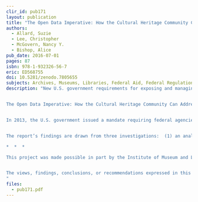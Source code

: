 ```yaml
---
clir_id: pub171
layout: publication
title: "The Open Data Imperative: How the Cultural Heritage Community Can Address the Federal Mandate"
authors: 
  - Allard, Suzie
  - Lee, Christopher
  - McGovern, Nancy Y.
  - Bishop, Alice
pub_date: 2016-07-01
pages: 87
isbn: 978-1-932326-56-7
eric: ED568755
doi: 10.5281/zenodo.7805655
subjects: Archives, Museums, Libraries, Federal Aid, Federal Regulation, Heritage Education, Access to Information, Information Policy, Information Management, Data, Alignment (Education), Appropriate Technology, Technology Planning, Program Implementation, Information Services, Capacity Building, Curriculum Development, Minimum Competencies, Occupational Information, Semi Structured Interviews, Qualitative Research, Statistical Analysis
description: "New U.S. government requirements for exposing and managing federally funded research data add urgency to the call for curating data that can be used, reused, and exploited by future generations.


The Open Data Imperative: How the Cultural Heritage Community Can Address the Federal Mandate, offers a series of recommendations to improve the open data infrastructure, engage a broad community of stakeholders to support the management of data as an asset, and expand collaboration that is vital to ensuring public access to data.


In 2013, the U.S. government issued a mandate requiring federal agencies with annual research and development expenditures of more than $100 million to create plans for increasing access to federally funded scientific research, both as published articles and as data. These plans have significant implications for cultural heritage institutions in addressing the current deficit in the capacity to support the re-use of data over time and across generations of technology (digital curation) and in enabling collaboration based on shared infrastructure.


The report’s findings are drawn from three investigations:  (1) an analysis of the plans of agencies subject to the federal mandate for open data; (2) interviews with staff of IMLS-supported projects that have developed model services and tools supporting data management; and (3) a survey of efforts to build capacity through continuing education programs and comprehensive workforce development.

*  *  *

This project was made possible in part by the Institute of Museum and Library Services (grant # RE-00-13-0097-13).


The views, findings, conclusions, or recommendations expressed in this publication do not necessarily represent those of the Institute of Museum and Library Services.
"
files:
  - pub171.pdf
---
```

